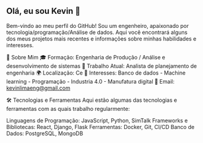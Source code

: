 ## Olá, eu sou Kevin 👋

Bem-vindo ao meu perfil do GitHub! Sou um engenheiro, apaixonado por tecnologia/programação/Análise de dados. Aqui você encontrará alguns dos meus projetos mais recentes e informações sobre minhas habilidades e interesses.

🚀 Sobre Mim
🎓 Formação: Engenharia de Produção / Análise e desenvolvimento de sistemas
💼 Trabalho Atual: Analista de planejamento de engenharia 
🌍 Localização: Ce
🌟 Interesses: Banco de dados - Machine learning - Programação - Industria 4.0 - Manufatura digital
📧 Email: kevinlimaeng@gmail.com

🛠️ Tecnologias e Ferramentas
Aqui estão algumas das tecnologias e ferramentas com as quais trabalho regularmente:

Linguagens de Programação: JavaScript, Python, SimTalk
Frameworks e Bibliotecas: React, Django, Flask
Ferramentas: Docker, Git, CI/CD
Banco de Dados: PostgreSQL, MongoDB



<!--
**KevinLimaENG/KevinLimaENG** is a ✨ _special_ ✨ repository because its `README.md` (this file) appears on your GitHub profile.

Here are some ideas to get you started:

- 🔭 I’m currently working on ...
- 🌱 I’m currently learning ...
- 👯 I’m looking to collaborate on ...
- 🤔 I’m looking for help with ...
- 💬 Ask me about ...
- 📫 How to reach me: ...
- 😄 Pronouns: ...
- ⚡ Fun fact: ...
-->
